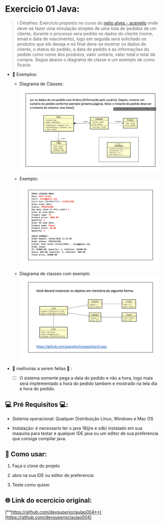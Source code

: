 # Exercicio 01 Java:

> ℹ️ Detalhes: Exercicio proposto no curso do [nelio alves - acenelio](https://github.com/acenelio) onde deve-se fazer uma simulação simples de 
uma lista de pedidos de um cliente, durante o processo sera pedido os dados do cliente (nome, email e  data de nascimento), logo em seguida
será solicitado os produtos que ele deseja e no final deve-se mostrar os dados do cliente, o status do pedido, a data do pedido e as informações do
pedido como nome dos produtos, valor unitario, valor total e total da compra. Segue abaixo o diagrama de classe e um exemplo de como ficaria:

- 👀 Exemplos: 

  - Diagrama de Classes:
  ![Diagrama de classe](img/diagrama%20de%20classes.png)
  
  - Exemplo:
    ![Exemplo](img/exemplo.png)
    
  - Diagrama de classes com exemplo
    ![Diagrama de classes com exemplo](img/exemplo%20diagramado.png)
    
- 🚧 melhorias a serem feitas 🚧 :
  
  - [ ]  O sistema somente pega a data do pedido e não a hora, logo mais será implementado a hora do pedido tambem e mostrado na tela dia e hora do pedido.
  
## 💻 Pré Requisitos 💻:

- Sistema operacional: Qualquer Distribuição Linux, Windows e Mac OS

- Instalação: é necessario ter o java 18(jre e sdk) instalado em sua maquina para testar e qualquer IDE java ou um editor de sua preferencia que consiga
compilar java.

## 📃 Como usar:

  1. Faça o clone do projeto

  2. abra na sua IDE ou editor de preferencia

  3. Teste como quiser.

## 🌐 Link do ecercicio original: 

[**https://github.com/devsuperior/aulao004**](https://github.com/devsuperior/aulao004)
